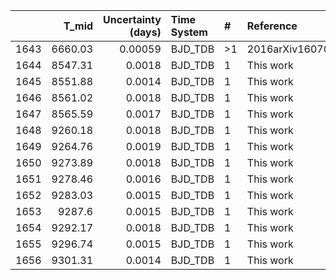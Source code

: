|      |   T_mid |   Uncertainty (days) | Time System   | #   | Reference           |
|-----:|--------:|---------------------:|:--------------|:----|:--------------------|
| 1643 | 6660.03 |              0.00059 | BJD_TDB       | >1  | 2016arXiv160700322B |
| 1644 | 8547.31 |              0.0018  | BJD_TDB       | 1   | This work           |
| 1645 | 8551.88 |              0.0014  | BJD_TDB       | 1   | This work           |
| 1646 | 8561.02 |              0.0018  | BJD_TDB       | 1   | This work           |
| 1647 | 8565.59 |              0.0017  | BJD_TDB       | 1   | This work           |
| 1648 | 9260.18 |              0.0018  | BJD_TDB       | 1   | This work           |
| 1649 | 9264.76 |              0.0019  | BJD_TDB       | 1   | This work           |
| 1650 | 9273.89 |              0.0018  | BJD_TDB       | 1   | This work           |
| 1651 | 9278.46 |              0.0016  | BJD_TDB       | 1   | This work           |
| 1652 | 9283.03 |              0.0015  | BJD_TDB       | 1   | This work           |
| 1653 | 9287.6  |              0.0015  | BJD_TDB       | 1   | This work           |
| 1654 | 9292.17 |              0.0018  | BJD_TDB       | 1   | This work           |
| 1655 | 9296.74 |              0.0015  | BJD_TDB       | 1   | This work           |
| 1656 | 9301.31 |              0.0014  | BJD_TDB       | 1   | This work           |